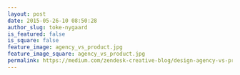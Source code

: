 ```yaml
---
layout: post
date: 2015-05-26-10 08:50:28
author_slug: toke-nygaard
is_featured: false
is_square: false
feature_image: agency_vs_product.jpg
feature_image_square: agency_vs_product.jpg
permalink: https://medium.com/zendesk-creative-blog/design-agency-vs-product-8aa0ded70027
---
```

